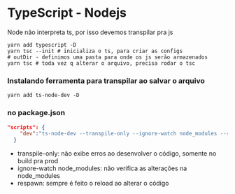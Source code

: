 # TypeScript - Nodejs

Node não interpreta ts, por isso devemos transpilar pra js

```shell
yarn add typescript -D
yarn tsc --init # inicializa o ts, para criar as configs
# outDir - definimos uma pasta para onde os js serão armazenados
yarn tsc # toda vez q alterar o arquivo, precisa rodar o tsc
```

### Instalando ferramenta para transpilar ao salvar o arquivo

```shell
yarn add ts-node-dev -D
```

### no package.json

```json
"scripts": {
    "dev":"ts-node-dev --transpile-only --ignore-watch node_modules --respawn src/server.ts"
  }
```

- transpile-only: não exibe erros ao desenvolver o código, somente no build pra prod
- ignore-watch node_modules: não verifica as alterações na node_modules
- respawn: sempre é feito o reload ao alterar o código